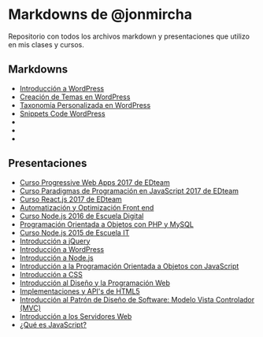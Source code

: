 # Markdowns de @jonmircha

Repositorio con todos los archivos markdown y presentaciones que utilizo en mis clases y cursos.

## Markdowns

* [Introducción a WordPress](wp-basics.md)
* [Creación de Temas en WordPress](wp-theming.md)
* [Taxonomía Personalizada en WordPress](wp-custom-taxonomy.md)
* [Snippets Code WordPress](wp-snippets.md)
* [](.md)
* [](.md)
* [](.md)

## Presentaciones

* [Curso Progressive Web Apps 2017 de EDteam](https://jonmircha.github.io/edhtml5-pwa2017/#/)
* [Curso Paradigmas de Programación en JavaScript 2017 de EDteam](https://jonmircha.github.io/edjs-paradigmas2017/#/)
* [Curso React.js 2017 de EDteam](https://jonmircha.github.io/edreact2017/#/)
* [Automatización y Optimización Front end](https://escuelait.github.io/taller-frontend-2017/#/)
* [Curso Node.js 2016 de Escuela Digital](https://jonmircha.github.io/ednode2016/#/)
* [Programación Orientada a Objetos con PHP y MySQL](http://jonmircha.github.io/slides-poo-php-mysql)
* [Curso Node.js 2015 de Escuela IT](http://jonmircha.github.io/eit-nodejs-2015/#/)
* [Introducción a jQuery](http://jonmircha.github.io/slides-jquery)
* [Introducción a WordPress](http://jonmircha.github.io/slides-wordpress)
* [Introducción a Node.js](http://jonmircha.github.io/slides-nodejs)
* [Introducción a la Programación Orientada a Objetos con JavaScript](http://jonmircha.github.io/slides-poo-js)
* [Introducción a CSS](http://jonmircha.github.io/slides-css)
* [Introducción al Diseño y la Programación Web](http://jonmircha.github.io/slides-web)
* [Implementaciones y API's de HTML5](http://jonmircha.github.io/slides-html5-apis)
* [Introducción al Patrón de Diseño de Software: Modelo Vista Controlador (MVC)](http://jonmircha.github.io/slides-mvc)
* [Introducción a los Servidores Web](http://jonmircha.github.io/slides-servidor-web)
* [¿Qué es JavaScript?](http://jonmircha.github.io/slides-que-es-js)

